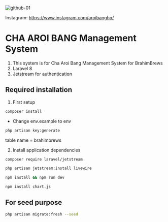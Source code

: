 ![github-01](https://user-images.githubusercontent.com/81413229/121632308-550ffd00-cab3-11eb-92fa-2a1fea090ce2.png)

Instagram: https://www.instagram.com/aroibanghq/

# CHA AROI BANG Management System

1. This system is for Cha Aroi Bang Management System for BrahimBrews
2. Laravel 8
3. Jetstream for authentication

## Required installation

1. First setup

```bash
composer install
```
- Change env.example to env

```bash
php artisan key:generate
```
table name = brahimbrews


2. Install application dependencies

```bash
composer require laravel/jetstream
```
```bash
php artisan jetstream:install livewire
```
```bash
npm install && npm run dev
```
```bash
npm install chart.js
```

## For seed purpose
```bash
php artisan migrate:fresh --seed
```
